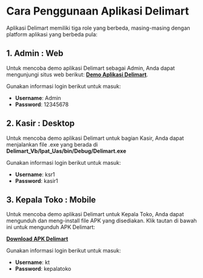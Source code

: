 # Cara Penggunaan Aplikasi Delimart

Aplikasi Delimart memiliki tiga role yang berbeda, masing-masing dengan platform aplikasi yang berbeda pula:

## 1. Admin : Web

Untuk mencoba demo aplikasi Delimart sebagai Admin, Anda dapat mengunjungi situs web berikut: 
[**Demo Aplikasi Delimart**](https://delimart.praktikum-cpanel-unbin.com).

Gunakan informasi login berikut untuk masuk:
- **Username**: Admin
- **Password**: 12345678

## 2. Kasir : Desktop

Untuk mencoba demo aplikasi Delimart untuk bagian Kasir, Anda dapat menjalankan file .exe yang berada di **Delimart_Vb/Ipat_Uas/bin/Debug/Delimart.exe**

Gunakan informasi login berikut untuk masuk:
- **Username**: ksr1
- **Password**: kasir1

## 3. Kepala Toko : Mobile

Untuk mencoba demo aplikasi Delimart untuk Kepala Toko, Anda dapat mengunduh dan meng-install file APK yang disediakan. Klik tautan di bawah ini untuk mengunduh APK Delimart:

[**Download APK Delimart**](#)

Gunakan informasi login berikut untuk masuk:
- **Username**: kt
- **Password**: kepalatoko

